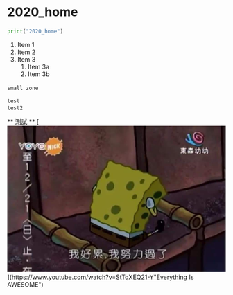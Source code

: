 # 2020_home

```python
print("2020_home")
```
1. Item 1
1. Item 2
1. Item 3
   1. Item 3a
   1. Item 3b
   
`small zone`

```big zone
test
test2
```
** 測試 **
[![哭哭海綿](./S__16949284.jpg)](https://www.youtube.com/watch?v=StTqXEQ21-Y"Everything Is AWESOME")

